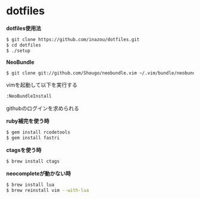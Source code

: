 # dotfiles

**dotfiles使用法**  
```bash
$ git clone https://github.com/inazou/dotfiles.git
$ cd dotfiles
$ ./setup
```
**NeoBundle**  
```bash
$ git clone git://github.com/Shougo/neobundle.vim ~/.vim/bundle/neobundle.vim
```
vimを起動して以下を実行する
```bash
:NeoBundleInstall
```
githubのログインを求められる  
  
**ruby補完を使う時**
```bash
$ gem install rcodetools
$ gem install fastri
```
**ctagsを使う時**
```bash
$ brew install ctags
```
**neocompleteが動かない時**
```bash
$ brew install lua
$ brew reinstall vim --with-lua
```

